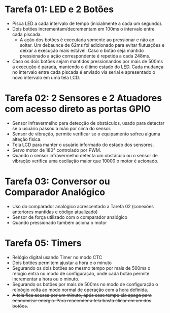 # Tarefa 01: LED e 2 Botões
* Pisca LED a cada intervalo de tempo (inicialmente a cada um segundo).
* Dois botões incrementam/decrementam em 100ms o intervalo entre cada piscada.
  * A ação dos botões é executada somente ao pressionar e não ao soltar.
Um debaunce de 62ms foi adicionado para evitar flutuações e deixar a execução mais estável. Caso o botão seja mantido pressionado a ação correspondente é repetida a cada 248ms.
* Caso os dois botões sejam mantidos pressionandos por mais de 500ms a execução é parada, mantendo o último estado do LED.
Cada mudança no intervalo entre cada piscada é enviado via serial e apresentado o novo intervalo em uma tela LCD.

# Tarefa 02: 2 Sensores e 2 Atuadores com acesso direto as portas GPIO
* Sensor Infravermelho para detecção de obstáculos, usado para detectar se o usuário passou a mão por cima do sensor.
* Sensor de vibração, permite verificar se o equipamento sofreu alguma alteção fisica.
* Tela LCD para manter o usuário informado do estado dos sensores.
* Servo motor de 180° controlado por PWM.
 * Quando o sensor infravermelho detecta um obstáculo ou o sensor de vibração verifica uma oscilação maior que 10000 o motor é acionado.

# Tarefa 03: Conversor ou Comparador Analógico
* Uso do comparador analógico acrescentado a Tarefa 02 (conexões anteriores mantidas e código atualizado)
* Sensor de força utilizado com o comparador analógico
 * Quando pressionado também aciona o motor

# Tarefa 05: Timers
* Relógio digital usando Timer no modo CTC
* Dois botões permitem ajustar a hora e o minuto
 * Segurando os dois botôes ao mesmo tempo por mais de 500ms o relógio entra no modo de configuração, onde cada botão permite incrementar a hora ou o minuto.
 * Segurando os botões por mais de 500ms no modo de configuração o reloógio volta ao modo normal de operação com a hora definida.
* ~~A tela fica acessa por um minuto, após esse tempo ela apaga para economizar energia. Para reacender a tela basta clicar em um dos botões.~~
